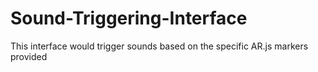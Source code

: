 # Sound-Triggering-Interface
This interface would trigger sounds based on the specific AR.js markers provided
